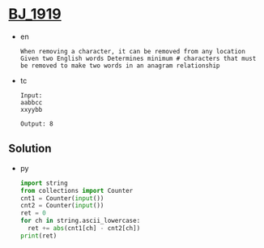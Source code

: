 # [BJ_1919](https://acmicpc.net/problem/1919)

* en

  ```en
  When removing a character, it can be removed from any location
  Given two English words Determines minimum # characters that must be removed to make two words in an anagram relationship
  ```

* tc

  ```tc
  Input:
  aabbcc
  xxyybb

  Output: 8
  ```

## Solution

* py

  ```py
  import string
  from collections import Counter
  cnt1 = Counter(input())
  cnt2 = Counter(input())
  ret = 0
  for ch in string.ascii_lowercase:
    ret += abs(cnt1[ch] - cnt2[ch])
  print(ret)
  ```
